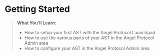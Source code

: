 # Getting Started

> **What You'll Learn:**
> - How to setup your first AST with the Angel Protocol Launchpad
> - How to use the various parts of your AST in the Angel Protocol Admin area
> - How to configure your AST in the Angel Protocol Admin area
